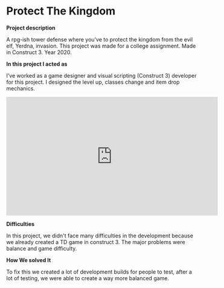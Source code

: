 # Protect The Kingdom

**Project description** 

A rpg-ish tower defense where you’ve to protect the kingdom from the evil elf, Yerdna, invasion.
This project was made for a college assignment.
Made in Construct 3.
Year 2020.

**In this project I acted as**

I’ve worked as a game designer and visual scripting (Construct 3) developer for this project. I designed the level up, classes change and item drop mechanics.

<iframe width="560" height="315" src="https://www.youtube.com/embed/Yxxj7yLxm5s" frameborder="0" allow="accelerometer; autoplay; clipboard-write; encrypted-media; gyroscope; picture-in-picture" allowfullscreen></iframe>



**Difficulties**

In this project, we didn't face many difficulties in the development because we already created a TD game in construct 3. The major problems were balance and game difficulty.

**How We solved It**

To fix this we created a lot of development builds for people to test, after a lot of testing, we were able to create a way more balanced game.